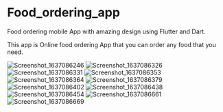 # Food_ordering_app
Food ordering mobile App with amazing design using Flutter and Dart.

This app is Online food ordering App that you can order any food that you need.

![Screenshot_1637086246](https://user-images.githubusercontent.com/91122146/141948438-1cd053b7-d20c-4a3d-bbc7-4eabb9984bb5.png)
![Screenshot_1637086326](https://user-images.githubusercontent.com/91122146/141948454-91eafe6a-4429-4f0f-bae6-fff61412d0c3.png)
![Screenshot_1637086331](https://user-images.githubusercontent.com/91122146/141948457-83dfac39-5de4-4588-956a-33b74d2571f9.png)
![Screenshot_1637086353](https://user-images.githubusercontent.com/91122146/141948460-d2937be0-f097-49e6-b9f6-1a62785b114e.png)
![Screenshot_1637086364](https://user-images.githubusercontent.com/91122146/141948463-20fc1422-a506-4066-8f8a-67ccc1b48218.png)
![Screenshot_1637086379](https://user-images.githubusercontent.com/91122146/141948468-9af018c9-c425-4f9e-be34-7a38bcc8c555.png)
![Screenshot_1637086402](https://user-images.githubusercontent.com/91122146/141948470-581e2386-ac90-45e0-87a8-188eab7e4a16.png)
![Screenshot_1637086438](https://user-images.githubusercontent.com/91122146/141948474-a87a9f09-96ad-4388-9c30-fb582cecf7e4.png)
![Screenshot_1637086454](https://user-images.githubusercontent.com/91122146/141948476-c05795cd-7b44-4280-b6e8-51f20e22b4a2.png)
![Screenshot_1637086661](https://user-images.githubusercontent.com/91122146/141948477-ad305c65-df47-4343-9f00-a9a624e1c45c.png)
![Screenshot_1637086669](https://user-images.githubusercontent.com/91122146/141948482-b2f4adc2-5436-40e2-80f0-e4debfddb3a6.png)
